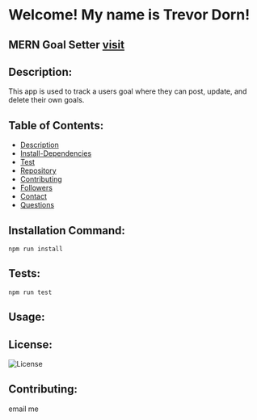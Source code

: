 # Welcome! My name is Trevor Dorn!

## MERN Goal Setter [visit](https://github.com/)

## Description:

This app is used to track a users goal where they can post, update, and delete their own goals.

## Table of Contents:

- [Description](#Description)
- [Install-Dependencies](#Install-Dependencies)
- [Test](#Test)
- [Repository](#Repository)
- [Contributing](#Contributing)
- [Followers](#Followers)
- [Contact](#Contact)
- [Questions](#Questions)

## Installation Command:

`npm run install`

## Tests:

`npm run test`

## Usage:

## License:

![License](https://img.shields.io/badge/license-MIT-green.svg)

## Contributing:

email me
